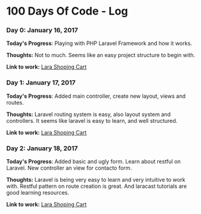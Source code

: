 # 100 Days Of Code - Log

### Day 0: January 16, 2017

**Today's Progress**: Playing with PHP Laravel Framework and how it works.

**Thoughts:** Not to much. Seems like an easy project structure to begin with.

**Link to work:** [Lara Shoping Cart](https://github.com/RubenPHP/larashopingcart)

### Day 1: January 17, 2017

**Today's Progress**: Added main controller, create new layout, views and routes.

**Thoughts:** Laravel routing system is easy, also layout system and controllers. It seems like laravel is easy to learn, and well structured.

**Link to work:** [Lara Shoping Cart](https://github.com/RubenPHP/larashopingcart)

### Day 2: January 18, 2017

**Today's Progress**: Added basic and ugly form. Learn about restful on Laravel. New controller an view for contacto form.

**Thoughts:** Laravel is being very easy to learn and very intuitive to work with. Restful pattern on route creation is great. And laracast tutorials are good learning resources.

**Link to work:** [Lara Shoping Cart](https://github.com/RubenPHP/larashopingcart)